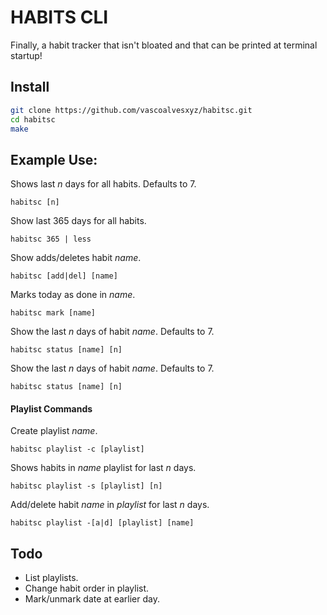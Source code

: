 # HABITS CLI

Finally, a habit tracker that isn't bloated and that can be printed at terminal startup! 

## Install
```bash
git clone https://github.com/vascoalvesxyz/habitsc.git 
cd habitsc
make
```

## Example Use:

Shows last _n_ days for all habits. Defaults to 7. 
```
habitsc [n]
```

Show last 365 days for all habits. 
```
habitsc 365 | less
```

Show adds/deletes habit _name_.
```
habitsc [add|del] [name]
```

Marks today as done in _name_.
```
habitsc mark [name]
```

Show the last _n_ days of habit _name_. Defaults to 7.
```
habitsc status [name] [n]
```

Show the last _n_ days of habit _name_. Defaults to 7.
```
habitsc status [name] [n]
```

#### Playlist Commands 
Create playlist _name_.
```
habitsc playlist -c [playlist]
```

Shows habits in _name_ playlist for last _n_ days.
```
habitsc playlist -s [playlist] [n]
```

Add/delete habit _name_ in _playlist_ for last _n_ days.
```
habitsc playlist -[a|d] [playlist] [name]
```

## Todo
- List playlists.
- Change habit order in playlist.
- Mark/unmark date at earlier day.
